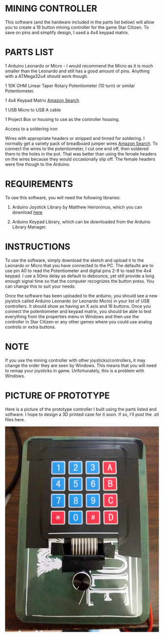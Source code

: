 # MINING CONTROLLER
This software (and the hardware included in the parts list below) will allow you to create a 16 button mining controller for the game Star Citizen.  To save on pins and simplify design, I used a 4x4 keypad matrix.

# PARTS LIST
1 Arduino Leonardo or Micro - I would recommend the Micro as it is much smaller than the Leonardo and still has a good amount of pins.  Anything with a ATMega32u4 should work though.

1 10K OHM Linear Taper Rotary Potentiometer (10 turn) or similar Potentiometer.

1 4x4 Keypad Matrix [Amazon Search](https://www.amazon.com/s?k=4x4+keypad&i=electronics)

1 USB Micro to USB A cable

1 Project Box or housing to use as the controller housing.

Access to a soldering iron

Wires with appropriate headers or stripped and tinned for soldering.  I normally get a variety pack of breadboard jumper wires [Amazon Search](https://www.amazon.com/s?k=breadboard+jumper+wires&i=electronics).  To connect the wires to the potentiometer, I cut one end off, then soldered them to the holes in the pot.  That was better than using the female headers on the wires because they would occasionally slip off.  The female headers were fine though to the Arduino.

# REQUIREMENTS
To use this software, you will need the following libraries:

1.  Arduino Joystick Library by Matthew Heironimus, which you can download [here](https://github.com/MHeironimus/ArduinoJoystickLibrary)

2.  Arduino Keypad Library, which can be downloaded from the Arduino Library Manager.

# INSTRUCTIONS
To use the software, simply download the sketch and upload it to the Leonardo or Micro that you have connected to the PC.  The defaults are to use pin A0 to read the Potentiometer and digital pins 2-9 to read the 4x4 keypad.  I use a 50ms delay as default to debounce, yet still provide a long enough signal time so that the computer recognizes the button press.  You can change this to suit your needs.  

Once the software has been uploaded to the arduino, you should see a new joystick called Arduino Leonardo (or Leonardo Micro) in your list of USB controllers.  It should show as having an X axis and 16 buttons.  Once you connect the potentiometer and keypad matrix, you should be able to test everything from the properties menu in Windows and then use the controller in Star Citizen or any other games where you could use analog controls or extra buttons.

# NOTE
If you use the mining controller with other joysticks/controllers, it may change the order they are seen by Windows.  This means that you will need to remap your joysticks in game.  Unfortunately, this is a problem with Windows.

# PICTURE OF PROTOTYPE
Here is a picture of the prototype controller I built using the parts listed and software.  I hope to design a 3D printed case for it soon.  If so, I'll post the .stl files here.

![pic](mining_controller.jpg)
